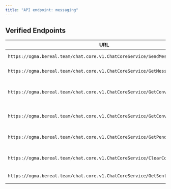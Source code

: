 ```yaml
---
title: "API endpoint: messaging"
---
```


## Verified Endpoints

| URL                                                                          | Use                            |
|------------------------------------------------------------------------------|--------------------------------|
| `https://ogma.bereal.team/chat.core.v1.ChatCoreService/SendMessage`          | POST message                   |
| `https://ogma.bereal.team/chat.core.v1.ChatCoreService/GetMessages`          | GET message                    |
| `https://ogma.bereal.team/chat.core.v1.ChatCoreService/GetConversationsById` | GET message with the member id |
| `https://ogma.bereal.team/chat.core.v1.ChatCoreService/GetConversationFeed`  | GET the conversation Feed      |
| `https://ogma.bereal.team/chat.core.v1.ChatCoreService/GetPendingInvites`    | GET the pending invitations    |    
| `https://ogma.bereal.team/chat.core.v1.ChatCoreService/ClearConversation`    | POST clear message Feed        |    
| `https://ogma.bereal.team/chat.core.v1.ChatCoreService/GetSentInvites `      | GET invitations                |    



